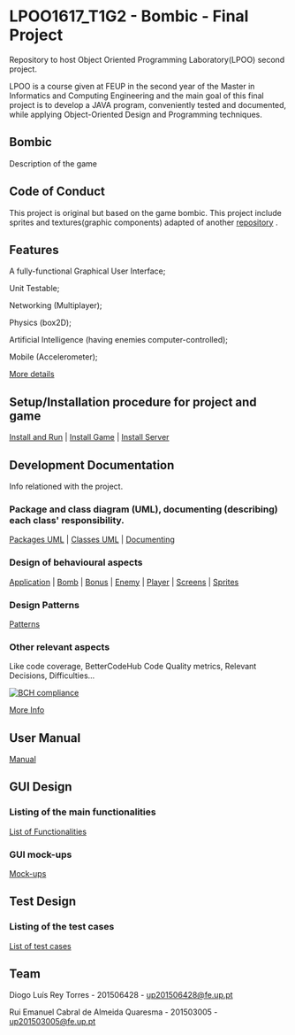 # LPOO1617_T1G2 - Bombic - Final Project
Repository to host Object Oriented Programming Laboratory(LPOO) second project.

LPOO is a course given at FEUP in the second year of the Master in Informatics and Computing Engineering and the main goal of this final project is to develop a JAVA program, conveniently tested and documented, while applying Object-Oriented Design and Programming techniques.
 
## Bombic
Description of the game



## Code of Conduct
This project is original but based on the game bombic.
This project include sprites and textures(graphic components) adapted of another [repository](https://github.com/koulaxizis/bombic) .

## Features
A fully-functional Graphical User Interface;

Unit Testable;

Networking (Multiplayer);

Physics (box2D);

Artificial Intelligence (having enemies computer-controlled);

Mobile (Accelerometer);

[More details](https://github.com/diogotorres97/LPOO1617_T1G2/blob/finalRelease/Docs/Features.pdf) 

## Setup/Installation procedure for project and game

[Install and Run](https://github.com/diogotorres97/LPOO1617_T1G2/blob/finalRelease/Docs/Setup.pdf) | [Install Game](https://youtu.be/7GUyeszFww4) | [Install Server](https://youtu.be/aqT7xOmEBWs)

## Development Documentation
Info relationed with the project.

### Package and class diagram (UML), documenting (describing) each class' responsibility.

[Packages UML](https://github.com/diogotorres97/LPOO1617_T1G2/blob/finalRelease/Docs/Packages%20UML.jpg)
| [Classes UML](https://github.com/diogotorres97/LPOO1617_T1G2/blob/finalRelease/Docs/Type%20Hierarchy.jpg)
| [Documenting](https://github.com/diogotorres97/LPOO1617_T1G2/blob/finalRelease/Docs/Class%20description.pdf)


### Design of behavioural aspects

[Application](https://github.com/diogotorres97/LPOO1617_T1G2/blob/finalRelease/Docs/application.jpg)
 | [Bomb](https://github.com/diogotorres97/LPOO1617_T1G2/blob/finalRelease/Docs/bomb.jpg)
 | [Bonus](https://github.com/diogotorres97/LPOO1617_T1G2/blob/finalRelease/Docs/bonus.jpg)
 | [Enemy](https://github.com/diogotorres97/LPOO1617_T1G2/blob/finalRelease/Docs/enemy.jpg)
 | [Player](https://github.com/diogotorres97/LPOO1617_T1G2/blob/finalRelease/Docs/player.jpg)
 | [Screens](https://github.com/diogotorres97/LPOO1617_T1G2/blob/finalRelease/Docs/screens.JPG)
 | [Sprites](https://github.com/diogotorres97/LPOO1617_T1G2/blob/finalRelease/Docs/sprites.JPG)
 
### Design Patterns

[Patterns](https://github.com/diogotorres97/LPOO1617_T1G2/blob/finalRelease/Docs/Design%20Patterns.pdf)	

### Other relevant aspects
Like code coverage, BetterCodeHub Code Quality metrics, Relevant Decisions, Difficulties...

[![BCH compliance](https://bettercodehub.com/edge/badge/diogotorres97/LPOO1617_T1G2?branch=finalRelease&token=0904237974da39ad53e22b89cdbb075ec70d08f6)](https://bettercodehub.com/)

[More Info](https://github.com/diogotorres97/LPOO1617_T1G2/blob/finalRelease/Docs/Development%20Documentation.pdf)

## User Manual

[Manual](https://github.com/diogotorres97/LPOO1617_T1G2/blob/finalRelease/Docs/User%20Manual.pdf)


## GUI Design

### Listing of the main functionalities

[List of Functionalities](https://github.com/diogotorres97/LPOO1617_T1G2/blob/finalRelease/Docs/GUI%20Design%20Functionalities.pdf)

### GUI mock-ups

[Mock-ups](https://github.com/diogotorres97/LPOO1617_T1G2/blob/finalRelease/Docs/Mockup.pdf)


## Test Design

### Listing of the test cases

[List of test cases](https://github.com/diogotorres97/LPOO1617_T1G2/blob/finalRelease/Docs/Test%20Design.pdf)

## Team 

Diogo Luís Rey Torres  - 201506428 - up201506428@fe.up.pt

Rui Emanuel Cabral de Almeida Quaresma - 201503005  - up201503005@fe.up.pt
